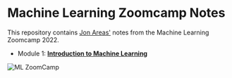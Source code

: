 # Machine Learning Zoomcamp Notes

This repository contains [Jon Areas'](https://github.com/jxareas) notes from the Machine Learning Zoomcamp 2022.

* Module 1: [**Introduction to Machine Learning**](https://github.com/jxareas/Machine-Learning-Bookcamp-2022/blob/master/notes/01-introduction.md)

![ML ZoomCamp](https://github.com/alexeygrigorev/mlbookcamp-code/raw/master/images/zoomcamp.jpg)